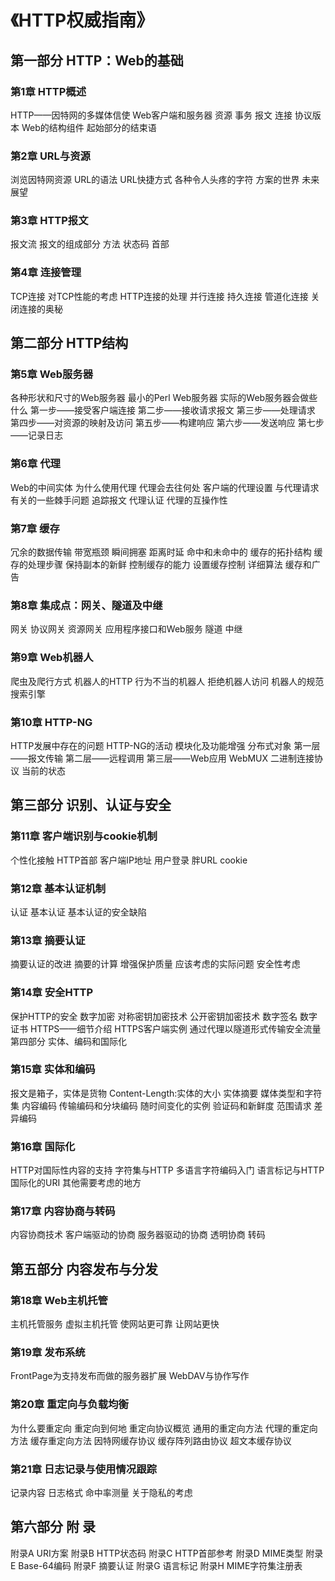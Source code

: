 # 《HTTP权威指南》

## 第一部分 HTTP：Web的基础

### 第1章 HTTP概述

HTTP——因特网的多媒体信使
Web客户端和服务器
资源
事务
报文
连接
协议版本
Web的结构组件
起始部分的结束语

### 第2章 URL与资源

浏览因特网资源
URL的语法
URL快捷方式
各种令人头疼的字符
方案的世界
未来展望

### 第3章 HTTP报文

报文流
报文的组成部分
方法
状态码
首部

### 第4章 连接管理

TCP连接
对TCP性能的考虑
HTTP连接的处理
并行连接
持久连接
管道化连接
关闭连接的奥秘

## 第二部分 HTTP结构

### 第5章 Web服务器

各种形状和尺寸的Web服务器
最小的Perl Web服务器
实际的Web服务器会做些什么
第一步——接受客户端连接
第二步——接收请求报文
第三步——处理请求
第四步——对资源的映射及访问
第五步——构建响应
第六步——发送响应
第七步——记录日志

### 第6章 代理

Web的中间实体
为什么使用代理
代理会去往何处
客户端的代理设置
与代理请求有关的一些棘手问题
追踪报文
代理认证
代理的互操作性

### 第7章 缓存

冗余的数据传输
带宽瓶颈
瞬间拥塞
距离时延
命中和未命中的
缓存的拓扑结构
缓存的处理步骤
保持副本的新鲜
控制缓存的能力
设置缓存控制
详细算法
缓存和广告

### 第8章 集成点：网关、隧道及中继

网关
协议网关
资源网关
应用程序接口和Web服务
隧道
中继

### 第9章 Web机器人

爬虫及爬行方式
机器人的HTTP
行为不当的机器人
拒绝机器人访问
机器人的规范
搜索引擎

### 第10章 HTTP-NG

HTTP发展中存在的问题
HTTP-NG的活动
模块化及功能增强
分布式对象
第一层——报文传输
第二层——远程调用
第三层——Web应用
WebMUX
二进制连接协议
当前的状态

## 第三部分 识别、认证与安全

### 第11章 客户端识别与cookie机制

个性化接触
HTTP首部
客户端IP地址
用户登录
胖URL
cookie

### 第12章 基本认证机制

认证
基本认证
基本认证的安全缺陷

### 第13章 摘要认证

摘要认证的改进
摘要的计算
增强保护质量
应该考虑的实际问题
安全性考虑

### 第14章 安全HTTP

保护HTTP的安全
数字加密
对称密钥加密技术
公开密钥加密技术
数字签名
数字证书
HTTPS——细节介绍
HTTPS客户端实例
通过代理以隧道形式传输安全流量
第四部分 实体、编码和国际化

### 第15章 实体和编码

报文是箱子，实体是货物
Content-Length:实体的大小
实体摘要
媒体类型和字符集
内容编码
传输编码和分块编码
随时间变化的实例
验证码和新鲜度
范围请求
差异编码

### 第16章 国际化

HTTP对国际性内容的支持
字符集与HTTP
多语言字符编码入门
语言标记与HTTP
国际化的URI
其他需要考虑的地方

### 第17章 内容协商与转码

内容协商技术
客户端驱动的协商
服务器驱动的协商
透明协商
转码

## 第五部分 内容发布与分发

### 第18章 Web主机托管

主机托管服务
虚拟主机托管
使网站更可靠
让网站更快

### 第19章 发布系统

FrontPage为支持发布而做的服务器扩展
WebDAV与协作写作

### 第20章 重定向与负载均衡

为什么要重定向
重定向到何地
重定向协议概览
通用的重定向方法
代理的重定向方法
缓存重定向方法
因特网缓存协议
缓存阵列路由协议
超文本缓存协议

### 第21章 日志记录与使用情况跟踪

记录内容
日志格式
命中率测量
关于隐私的考虑

## 第六部分 附 录

附录A URI方案
附录B HTTP状态码
附录C HTTP首部参考
附录D MIME类型
附录E Base-64编码
附录F 摘要认证
附录G 语言标记
附录H MIME字符集注册表